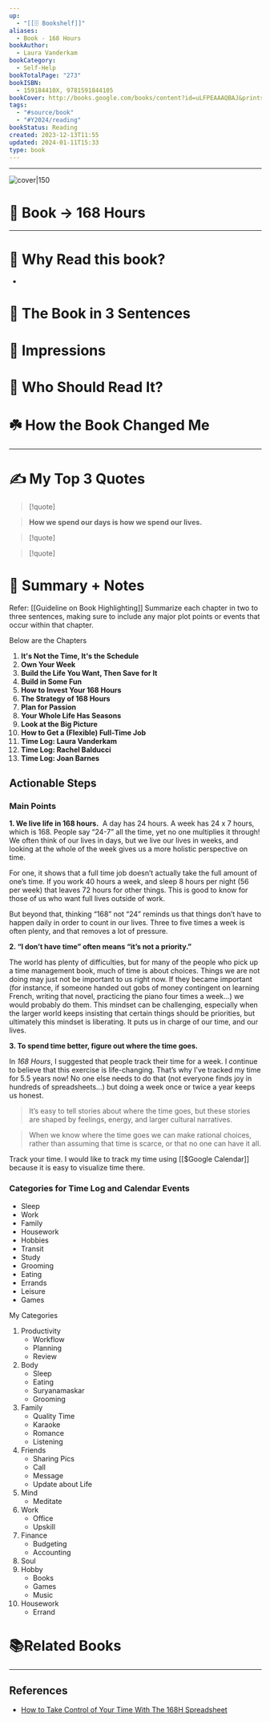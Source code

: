 ```yaml
---
up:
  - "[[🗄️ Bookshelf]]"
aliases:
  - Book - 168 Hours
bookAuthor:
  - Laura Vanderkam
bookCategory:
  - Self-Help
bookTotalPage: "273"
bookISBN:
  - 159184410X, 9781591844105
bookCover: http://books.google.com/books/content?id=uLFPEAAAQBAJ&printsec=frontcover&img=1&zoom=1&source=gbs_api
tags:
  - "#source/book"
  - "#Y2024/reading"
bookStatus: Reading
created: 2023-12-13T11:55
updated: 2024-01-11T15:33
type: book
---
```


--- 
![cover|150](http://books.google.com/books/content?id=uLFPEAAAQBAJ&printsec=frontcover&img=1&zoom=1&source=gbs_api)
# 📔 Book -> 168 Hours
---

# 🤔 Why Read this book?
- 

# 🚀 The Book in 3 Sentences

# 🎨 Impressions

# 👤 Who Should Read It?

# ☘️ How the Book Changed Me

---
# ✍️ My Top 3 Quotes
> [!quote]

> **How we spend our days is how we spend our lives.**

> [!quote]

> [!quote]


# 📒 Summary + Notes
Refer: [[Guideline on Book Highlighting]]
Summarize each chapter in two to three sentences, making sure to include any major plot points or events that occur within that chapter. 

Below are the Chapters

1. **It's Not the Time, It's the Schedule**
2. **Own Your Week**
3. **Build the Life You Want, Then Save for It**
4. **Build in Some Fun**
5. **How to Invest Your 168 Hours**
6. **The Strategy of 168 Hours**
7. **Plan for Passion**
8. **Your Whole Life Has Seasons**
9. **Look at the Big Picture**
10. **How to Get a (Flexible) Full-Time Job**
11. **Time Log: Laura Vanderkam**
12. **Time Log: Rachel Balducci**
13. **Time Log: Joan Barnes**


## Actionable Steps

### Main Points

**1. We live life in 168 hours.** 
A day has 24 hours. A week has 24 x 7 hours, which is 168. 
People say “24-7” all the time, yet no one multiplies it through! We often think of our lives in days, but we live our lives in weeks, and looking at the whole of the week gives us a more holistic perspective on time. 

For one, it shows that a full time job doesn’t actually take the full amount of one’s time. If you work 40 hours a week, and sleep 8 hours per night (56 per week) that leaves 72 hours for other things. This is good to know for those of us who want full lives outside of work. 

But beyond that, thinking “168” not “24” reminds us that things don’t have to happen daily in order to count in our lives. Three to five times a week is often plenty, and that removes a lot of pressure.

**2. “I don’t have time” often means “it’s not a priority.”** 

The world has plenty of difficulties, but for many of the people who pick up a time management book, much of time is about choices. Things we are not doing may just not be important to us right now. If they became important (for instance, if someone handed out gobs of money contingent on learning French, writing that novel, practicing the piano four times a week…) we would probably do them. This mindset can be challenging, especially when the larger world keeps insisting that certain things should be priorities, but ultimately this mindset is liberating. It puts us in charge of our time, and our lives.

**3. To spend time better, figure out where the time goes.** 

In _168 Hours_, I suggested that people track their time for a week. I continue to believe that this exercise is life-changing. That’s why I’ve tracked my time for 5.5 years now! No one else needs to do that (not everyone finds joy in hundreds of spreadsheets…) but doing a week once or twice a year keeps us honest. 

> It’s easy to tell stories about where the time goes, but these stories are shaped by feelings, energy, and larger cultural narratives. 

> When we know where the time goes we can make rational choices, rather than assuming that time is scarce, or that no one can have it all.

Track your time. I would like to track my time using [[$Google Calendar]] because it is easy to visualize time there.

### Categories for Time Log and Calendar Events
- Sleep
- Work
- Family
- Housework
- Hobbies
- Transit
- Study
- Grooming
- Eating
- Errands
- Leisure
- Games

My Categories

1. Productivity 
	- Workflow
	- Planning
	- Review
2. Body
	- Sleep
	- Eating
	- Suryanamaskar
	- Grooming
3. Family
	- Quality Time
	- Karaoke
	- Romance
	- Listening 
4. Friends 
	- Sharing Pics
	- Call
	- Message
	- Update about Life
5. Mind
	- Meditate
6. Work
	- Office
	- Upskill
7. Finance
	- Budgeting
	- Accounting
8. Soul
9. Hobby
	- Books
	- Games
	- Music
10. Housework
	- Errand


# 📚Related Books

---

## References
- [How to Take Control of Your Time With The 168H Spreadsheet](https://josephmavericks.com/168h-spreadsheet/)
